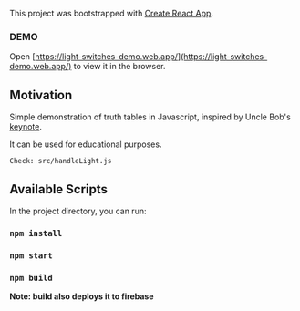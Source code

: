 This project was bootstrapped with [Create React App](https://github.com/facebook/create-react-app).

### DEMO

Open [https://light-switches-demo.web.app/](https://light-switches-demo.web.app/) to view it in the browser.

## Motivation

Simple demonstration of truth tables in Javascript, inspired by Uncle Bob's [keynote](https://www.youtube.com/watch?v=-1CuAiKdBQs).

It can be used for educational purposes.

    Check: src/handleLight.js

## Available Scripts

In the project directory, you can run:

### `npm install`
### `npm start`
### `npm build`
**Note: build also deploys it to firebase**